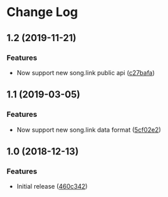 # Change Log

## 1.2 (2019-11-21)

### Features

* Now support new song.link public api ([c27bafa](https://github.com/Ty3uK/songlink-ios/commit/c27bafa))

## 1.1 (2019-03-05)

### Features

* Now support new song.link data format ([5cf02e2](https://github.com/Ty3uK/songlink-ios/commit/5cf02e2))

## 1.0 (2018-12-13)

### Features

* Initial release ([460c342](https://github.com/Ty3uK/songlink-ios/commit/460c342))
